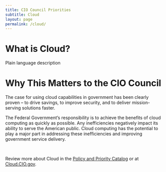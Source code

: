 ```yaml
---
title: CIO Council Priorities
subtitle: Cloud
layout: page
permalink: /cloud/
---
```


# What is Cloud? #
Plain language description

# Why This Matters to the CIO Council #
The case for using cloud capabilities in government has been clearly proven – to drive savings, to improve security, and to deliver mission-serving solutions faster.

The Federal Government’s responsibility is to achieve the benefits of cloud computing as quickly as possible. Any inefficiencies negatively impact its ability to serve the American public. Cloud computing has the potential to play a major part in addressing these inefficiencies and improving government service delivery.

&nbsp;

Review more about Cloud in the [Policy and Priority Catalog]({{site.baseurl}}/policies-and-priorities/#subject=*&role=.cloud&status=*) or at [Cloud.CIO.gov](https://cloud.cio.gov/).
